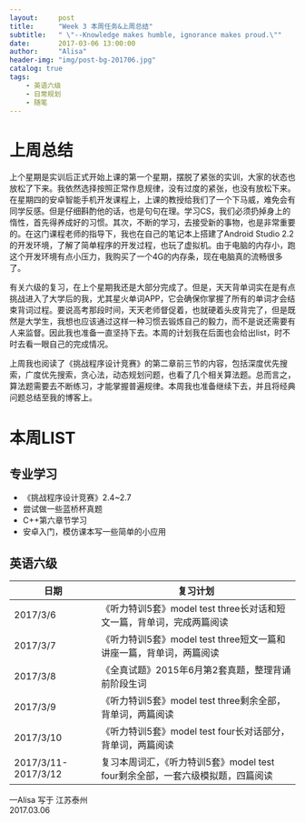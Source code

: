 ```yaml
---
layout:     post
title:      "Week 3 本周任务&上周总结"
subtitle:   " \"--Knowledge makes humble, ignorance makes proud.\""
date:       2017-03-06 13:00:00
author:     "Alisa"
header-img: "img/post-bg-201706.jpg"
catalog: true
tags:
    - 英语六级
    - 日常规划
    - 随笔
---
```

# 上周总结

上个星期是实训后正式开始上课的第一个星期，摆脱了紧张的实训，大家的状态也放松了下来。我依然选择按照正常作息规律，没有过度的紧张，也没有放松下来。在星期四的安卓智能手机开发课程上，上课的教授给我们了一个下马威，难免会有同学反感。但是仔细斟酌他的话，也是句句在理。学习CS，我们必须扔掉身上的惰性，首先得养成好的习惯。其次，不断的学习，去接受新的事物，也是非常重要的。在这门课程老师的指导下，我也在自己的笔记本上搭建了Android Studio 2.2的开发环境，了解了简单程序的开发过程，也玩了虚拟机。由于电脑的内存小，跑这个开发环境有点小压力，我购买了一个4G的内存条，现在电脑真的流畅很多了。  

有关六级的复习，在上个星期我还是大部分完成了。但是，天天背单词实在是有点挑战进入了大学后的我，尤其星火单词APP，它会确保你掌握了所有的单词才会结束背词过程。要说高考那段时间，天天老师督促着，也就硬着头皮背完了，但是既然是大学生，我想也应该通过这样一种习惯去锻炼自己的毅力，而不是说还需要有人来监督。因此我也准备一直坚持下去。本周的计划我在后面也会给出list，时不时去看一眼自己的完成情况。  

上周我也阅读了《挑战程序设计竞赛》的第二章前三节的内容，包括深度优先搜索，广度优先搜索，贪心法，动态规划问题，也看了几个相关算法题。总而言之，算法题需要去不断练习，才能掌握普遍规律。本周我也准备继续下去，并且将经典问题总结至我的博客上。  

# 本周LIST  

## 专业学习  
* 《挑战程序设计竞赛》2.4~2.7
* 尝试做一些蓝桥杯真题
* C++第六章节学习
* 安卓入门，模仿课本写一些简单的小应用  

## 英语六级  

| 日期                  | 复习计划                                     |
| ------------------- | ---------------------------------------- |
| 2017/3/6            | 《听力特训5套》model test three长对话和短文一篇，背单词，完成两篇阅读 |
| 2017/3/7            | 《听力特训5套》model test three短文一篇和讲座一篇，背单词，两篇阅读 |
| 2017/3/8            | 《全真试题》2015年6月第2套真题，整理背诵前阶段生词             |
| 2017/3/9            | 《听力特训5套》model test three剩余全部，背单词，两篇阅读    |
| 2017/3/10           | 《听力特训5套》model test four长对话部分，背单词，两篇阅读    |
| 2017/3/11-2017/3/12 | 复习本周词汇，《听力特训5套》model test four剩余全部，一套六级模拟题，四篇阅读 |



—Alisa 写于  江苏泰州  
2017.03.06